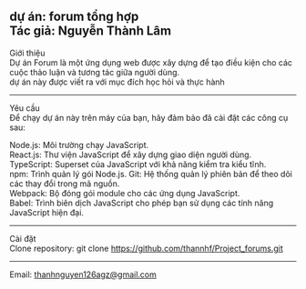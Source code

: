 dự án: forum tổng hợp<br>
Tác giả: Nguyễn Thành Lâm
-------------------------------------

Giới thiệu<br>
Dự án Forum là một ứng dụng web được xây dựng để tạo điều kiện cho các cuộc thảo luận và tương tác giữa người dùng. <br>
dự án này được viết ra với mục đích học hỏi và thực hành 

-------------------------------------------------------------------------------
Yêu cầu<br>
Để chạy dự án này trên máy của bạn, hãy đảm bảo đã cài đặt các công cụ sau:<br>

Node.js: Môi trường chạy JavaScript.<br>
React.js: Thư viện JavaScript để xây dựng giao diện người dùng.<br>
TypeScript: Superset của JavaScript với khả năng kiểm tra kiểu tĩnh.<br>
npm: Trình quản lý gói Node.js.
Git: Hệ thống quản lý phiên bản để theo dõi các thay đổi trong mã nguồn.<br>
Webpack: Bộ đóng gói module cho các ứng dụng JavaScript.<br>
Babel: Trình biên dịch JavaScript cho phép bạn sử dụng các tính năng JavaScript hiện đại.<br>

-------------------------------------------------------------------------------
Cài đặt<br>
Clone repository: git clone https://github.com/thannhf/Project_forums.git

-------------------------------------------------------------------------------
Email: thanhnguyen126agz@gmail.com
